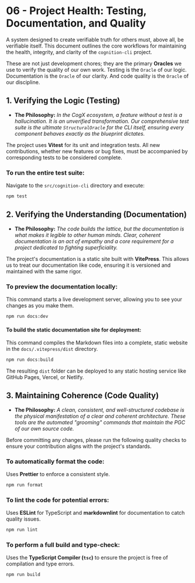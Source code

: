 # 06 - Project Health: Testing, Documentation, and Quality

A system designed to create verifiable truth for others must, above all, be verifiable itself. This document outlines the core workflows for maintaining the health, integrity, and clarity of the `cognition-cli` project.

These are not just development chores; they are the primary **Oracles** we use to verify the quality of our own work. Testing is the `Oracle` of our logic. Documentation is the `Oracle` of our clarity. And code quality is the `Oracle` of our discipline.

## 1. Verifying the Logic (Testing)

- **The Philosophy:** _In the CogX ecosystem, a feature without a test is a hallucination. It is an unverified transformation. Our comprehensive test suite is the ultimate `StructuralOracle` for the CLI itself, ensuring every component behaves exactly as the blueprint dictates._

The project uses **Vitest** for its unit and integration tests. All new contributions, whether new features or bug fixes, must be accompanied by corresponding tests to be considered complete.

### **To run the entire test suite:**

Navigate to the `src/cognition-cli` directory and execute:

```bash
npm test
```

## 2. Verifying the Understanding (Documentation)

- **The Philosophy:** _The code builds the lattice, but the documentation is what makes it legible to other human minds. Clear, coherent documentation is an act of empathy and a core requirement for a project dedicated to fighting superficiality._

The project's documentation is a static site built with **VitePress**. This allows us to treat our documentation like code, ensuring it is versioned and maintained with the same rigor.

### **To preview the documentation locally:**

This command starts a live development server, allowing you to see your changes as you make them.

```bash
npm run docs:dev
```

#### **To build the static documentation site for deployment:**

This command compiles the Markdown files into a complete, static website in the `docs/.vitepress/dist` directory.

```bash
npm run docs:build
```

The resulting `dist` folder can be deployed to any static hosting service like GitHub Pages, Vercel, or Netlify.

## 3. Maintaining Coherence (Code Quality)

- **The Philosophy:** _A clean, consistent, and well-structured codebase is the physical manifestation of a clear and coherent architecture. These tools are the automated "grooming" commands that maintain the PGC of our own source code._

Before committing any changes, please run the following quality checks to ensure your contribution aligns with the project's standards.

### **To automatically format the code:**

Uses **Prettier** to enforce a consistent style.

```bash
npm run format
```

### **To lint the code for potential errors:**

Uses **ESLint** for TypeScript and **markdownlint** for documentation to catch quality issues.

```bash
npm run lint
```

### **To perform a full build and type-check:**

Uses the **TypeScript Compiler (`tsc`)** to ensure the project is free of compilation and type errors.

```bash
npm run build
```
